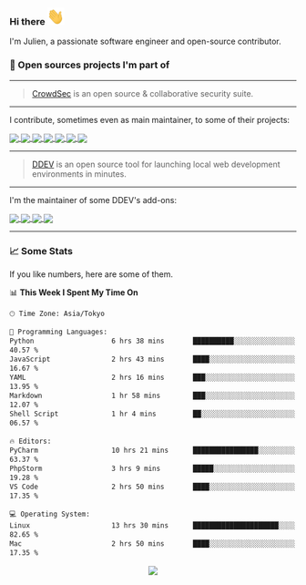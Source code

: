 ### Hi there <img src="./assets/wave.gif" width="30px" height="30px" />

I'm Julien, a passionate software engineer and open-source contributor. 


### 🔧 Open sources projects I'm part of

---

> [CrowdSec](https://www.crowdsec.net/) is an open source & collaborative security suite. 

---

I contribute, sometimes even as main maintainer, to some of their projects:


<a href="https://github.com/crowdsecurity/php-cs-bouncer">
  <img align="center" src="https://github-readme-stats.vercel.app/api/pin/?username=crowdsecurity&repo=php-cs-bouncer&theme=github_dark"/>
</a>

<a href="https://github.com/crowdsecurity/php-remediation-engine">
  <img align="center" src="https://github-readme-stats.vercel.app/api/pin/?username=crowdsecurity&repo=php-remediation-engine&theme=github_dark"/>
</a>

<a href="https://github.com/crowdsecurity/cs-magento-bouncer">
  <img align="center" src="https://github-readme-stats.vercel.app/api/pin/?username=crowdsecurity&repo=cs-magento-bouncer&theme=github_dark"/>
</a>

<a href="https://github.com/crowdsecurity/cs-wordpress-bouncer">
  <img align="center" src="https://github-readme-stats.vercel.app/api/pin/?username=crowdsecurity&repo=cs-wordpress-bouncer&theme=github_dark"/>
</a>

<a href="https://github.com/crowdsecurity/python-capi-sdk">
  <img align="center" src="https://github-readme-stats.vercel.app/api/pin/?username=crowdsecurity&repo=python-capi-sdk&theme=github_dark"/>
</a>

<a href="https://github.com/crowdsecurity/magento-cs-extension">
  <img align="center" src="https://github-readme-stats.vercel.app/api/pin/?username=crowdsecurity&repo=magento-cs-extension&theme=github_dark"/>
</a>

<a href="https://github.com/crowdsecurity/cs-whm-plugin">
  <img align="center" src="https://github-readme-stats.vercel.app/api/pin/?username=crowdsecurity&repo=cs-whm-plugin&theme=github_dark"/>
</a>


---


> [DDEV](https://ddev.readthedocs.io/en/stable/) is an open source tool for launching local web development 
> environments in minutes.

---

I'm the maintainer of some DDEV's add-ons:

<a href="https://github.com/julienloizelet/ddev-playwright">
  <img align="center" src="https://github-readme-stats.vercel.app/api/pin/?username=julienloizelet&repo=ddev-playwright&theme=github_dark"/>
</a>

<a href="https://github.com/ddev/ddev-mongo">
  <img align="center" src="https://github-readme-stats.vercel.app/api/pin/?username=ddev&repo=ddev-mongo&theme=github_dark"/>
</a>

<a href="https://github.com/ddev/ddev-redis-commander">
  <img align="center" src="https://github-readme-stats.vercel.app/api/pin/?username=ddev&repo=ddev-redis-commander&theme=github_dark"/>
</a>

<a href="https://github.com/ddev/github-action-add-on-test">
  <img align="center" src="https://github-readme-stats.vercel.app/api/pin/?username=ddev&repo=github-action-add-on-test&theme=github_dark"/>
</a>

---

### 📈 Some Stats

If you like numbers, here are some of them.

<!--START_SECTION:waka-->
📊 **This Week I Spent My Time On** 

```text
🕑︎ Time Zone: Asia/Tokyo

💬 Programming Languages: 
Python                   6 hrs 38 mins       ██████████░░░░░░░░░░░░░░░   40.57 % 
JavaScript               2 hrs 43 mins       ████░░░░░░░░░░░░░░░░░░░░░   16.67 % 
YAML                     2 hrs 16 mins       ███░░░░░░░░░░░░░░░░░░░░░░   13.95 % 
Markdown                 1 hr 58 mins        ███░░░░░░░░░░░░░░░░░░░░░░   12.07 % 
Shell Script             1 hr 4 mins         ██░░░░░░░░░░░░░░░░░░░░░░░   06.57 % 

🔥 Editors: 
PyCharm                  10 hrs 21 mins      ████████████████░░░░░░░░░   63.37 % 
PhpStorm                 3 hrs 9 mins        █████░░░░░░░░░░░░░░░░░░░░   19.28 % 
VS Code                  2 hrs 50 mins       ████░░░░░░░░░░░░░░░░░░░░░   17.35 % 

💻 Operating System: 
Linux                    13 hrs 30 mins      █████████████████████░░░░   82.65 % 
Mac                      2 hrs 50 mins       ████░░░░░░░░░░░░░░░░░░░░░   17.35 % 
```


<!--END_SECTION:waka-->

<a href="https://wakatime.com/@okaeli" style="width:100%;text-align: center; display: block;">
  <img align="center" src="https://github-readme-stats-julien-loizelets-projects.vercel.app/api/wakatime?username=okaeli&layout=compact&theme=github_dark" />
</a>
